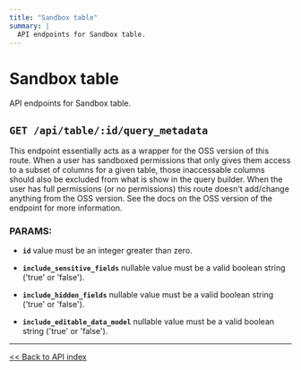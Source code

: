 ```yaml
---
title: "Sandbox table"
summary: |
  API endpoints for Sandbox table.
---
```


# Sandbox table

API endpoints for Sandbox table.

## `GET /api/table/:id/query_metadata`

This endpoint essentially acts as a wrapper for the OSS version of this route. When a user has sandboxed permissions
  that only gives them access to a subset of columns for a given table, those inaccessable columns should also be
  excluded from what is show in the query builder. When the user has full permissions (or no permissions) this route
  doesn't add/change anything from the OSS version. See the docs on the OSS version of the endpoint for more
  information.

### PARAMS:

*  **`id`** value must be an integer greater than zero.

*  **`include_sensitive_fields`** nullable value must be a valid boolean string ('true' or 'false').

*  **`include_hidden_fields`** nullable value must be a valid boolean string ('true' or 'false').

*  **`include_editable_data_model`** nullable value must be a valid boolean string ('true' or 'false').

---

[<< Back to API index](../../api-documentation.md)